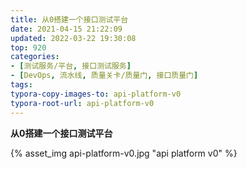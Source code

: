 ```yaml
---
title: 从0搭建一个接口测试平台
date: 2021-04-15 21:22:09
updated: 2022-03-22 19:30:08
top: 920 
categories: 
- [测试服务/平台, 接口测试服务]
- [DevOps, 流水线, 质量关卡/质量门, 接口质量门]
tags:
typora-copy-images-to: api-platform-v0
typora-root-url: api-platform-v0
---
```


**从0搭建一个接口测试平台**

{% asset_img api-platform-v0.jpg "api platform v0" %}